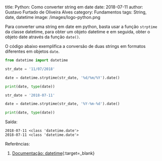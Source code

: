 title: Python: Como converter string em date
date: 2018-07-11
author: Gustavo Furtado de Oliveira Alves
category: Fundamentos
tags: String, date, datetime
image: /images/logo-python.png

Para converter uma string em date em python, basta usar a função `strptime` da classe datetime, para obter um objeto datetime e em seguida, obter o objeto date através da função `date()`.

O código abaixo exemplifica a conversão de duas strings em formatos diferentes em objetos `date`.

```python
from datetime import datetime

str_date = '11/07/2018'

date = datetime.strptime(str_date, '%d/%m/%Y').date()

print(date, type(date))

str_date = '2018-07-11'

date = datetime.strptime(str_date, '%Y-%m-%d').date()

print(date, type(date))
```

Saída:

```
2018-07-11 <class 'datetime.date'>
2018-07-11 <class 'datetime.date'>
```

Referências:

1. [Documentação: datetime](https://docs.python.org/2/library/datetime.html){:target=\_blank}
